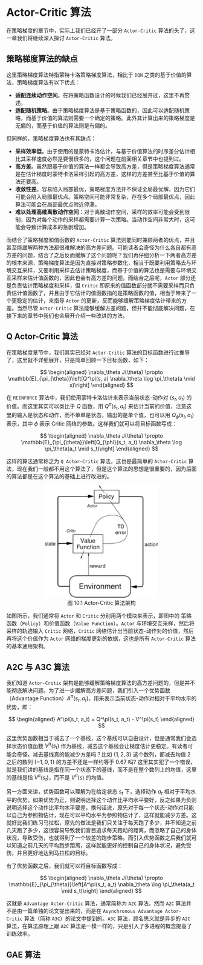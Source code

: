 # Actor-Critic 算法

在策略梯度的章节中，实际上我们已经开了一部分 `Actor-Critic` 算法的头了，这一章我们将继续深入探讨 `Actor-Critic` 算法。

## 策略梯度算法的缺点

这里策略梯度算法特指蒙特卡洛策略梯度算法，相比于 `DQN` 之类的基于价值的算法，策略梯度算法有以下优点：

* **适配连续动作空间**。在将策略函数设计的时候我们已经展开过，这里不再赘述。
* **适配随机策略**。由于策略梯度算法是基于策略函数的，因此可以适配随机策略，而基于价值的算法则需要一个确定的策略。此外其计算出来的策略梯度是无偏的，而基于价值的算法则是有偏的。

但同样的，策略梯度算法也有其缺点：

* **采样效率低**。由于使用的是蒙特卡洛估计，与基于价值算法的时序差分估计相比其采样速度必然是要慢很多的，这个问题在前面相关章节中也提到过。
* **高方差**。虽然跟基于价值的算法一样都会导致高方差，但是策略梯度算法通常是在估计梯度时蒙特卡洛采样引起的高方差，这样的方差甚至比基于价值的算法还要高。
* **收敛性差**。容易陷入局部最优，策略梯度方法并不保证全局最优解，因为它们可能会陷入局部最优点。策略空间可能非常复杂，存在多个局部最优点，因此算法可能会在局部最优点附近停滞。
* **难以处理高维离散动作空间**：对于离散动作空间，采样的效率可能会受到限制，因为对每个动作的采样都需要计算一次策略。当动作空间非常大时，这可能会导致计算成本的急剧增加。

而结合了策略梯度和值函数的 `Actor-Critic` 算法则能同时兼顾两者的优点，并且甚至能缓解两种方法都很难解决的高方差问题。可能读者会奇怪为什么各自都有高方差的问题，结合了之后反而缓解了这个问题呢？我们再仔细分析一下两者高方差的根本来源，策略梯度算法是因为直接对策略参数化，相当于既要利用策略去与环境交互采样，又要利用采样去估计策略梯度，而基于价值的算法也是需要与环境交互采样来估计值函数的，因此也会有高方差的问题。而结合之后呢，`Actor` 部分还是负责估计策略梯度和采样，但 `Critic` 即原来的值函数部分就不需要采样而只负责估计值函数了，并且由于它估计的值函数指的是策略函数的值，相当于带来了一个更稳定的估计，来指导 `Actor` 的更新，反而能够缓解策略梯度估计带来的方差。当然尽管 `Actor-Critic` 算法能够缓解方差问题，但并不能彻底解决问题，在接下来的章节中我们也会展开介绍一些改进的方法。


## Q Actor-Critic 算法

在策略梯度章节中，我们其实已经对 `Actor-Critic` 算法的目标函数进行过推导了，这里就不详细展开，只是简单回顾一下目标函数，如下：

$$
\begin{aligned}
\nabla_\theta J(\theta) \propto \mathbb{E}_{\pi_{\theta}}\left[Q^\pi(s, a) \nabla_\theta \log \pi_\theta(a \mid s)\right]
\end{aligned}
$$

在 `REINFORCE` 算法中，我们使用蒙特卡洛估计来表示当前状态-动作对 $(s_t,a_t)$ 的价值。而这里其实可以类比于 $Q$ 函数，用 $Q^\pi(s_t, a_t)$ 来估计当前的价值，注意这里的输入是状态和动作，而不单单是状态，输出的是单个值，也可以用 $Q_{\phi}(s_t, a_t)$ 表示，其中 $\phi$ 表示 Critic 网络的参数。这样我们就可以将目标函数写成：

$$
\begin{aligned}
\nabla_\theta J(\theta) \propto \mathbb{E}_{\pi_{\theta}}\left[Q_{\phi}(s_t, a_t) \nabla_\theta \log \pi_\theta(a_t \mid s_t)\right]
\end{aligned}
$$

这样的算法通常称之为 `Q Actor-Critic` 算法，这也是最简单的 `Actor-Critic` 算法，现在我们一般都不用这个算法了，但是这个算法的思想是很重要的，因为后面的算法都是在这个算法的基础上进行改进的。

<div align=center>
<img width="300" src="../figs/ch10/actor_critic_architecture.png"/>
</div>
<div align=center>图 10.1 Actor-Critic 算法架构</div>

如图所示，我们通常将 `Actor` 和 `Critic` 分别用两个模块来表示，即图中的 策略函数（`Policy`）和价值函数（`Value Function`）。`Actor` 与环境交互采样，然后将采样的轨迹输入 `Critic` 网络，`Critic` 网络估计出当前状态-动作对的价值，然后再将这个价值作为 `Actor` 网络的梯度更新的依据，这也是所有 `Actor-Critic` 算法的基本通用架构。
## A2C 与 A3C 算法

我们知道 `Actor-Critic` 架构是能够缓解策略梯度算法的高方差问题的，但是并不能彻底解决问题。为了进一步缓解高方差问题，我们引入一个优势函数（Advantage Function）$A^\pi(s_t, a_t)$，用来表示当前状态-动作对相对于平均水平的优势，即：

$$
\begin{aligned}
A^\pi(s_t, a_t) = Q^\pi(s_t, a_t) - V^\pi(s_t)
\end{aligned}
$$

这里优势函数相当于减去了一个基线，这个基线可以自由设计，但是通常我们会选择状态价值函数 $V^\pi(s_t)$ 作为基线，减去这个基线会让梯度估计更稳定。有读者可能会奇怪，减去基线真的能减少方差吗？比如 $\{1,2,3\}$ 这个数列，都减去均值 $2$ 之后的数列 $\{-1,0,1\}$ 的方差不还是一样约等于 $0.67$ 吗? 这里其实犯了一个错误，就是我们讲的基线是指在同一个状态下的基线，而不是在整个数列上的均值，这里的基线是指 $V^\pi(s_t)$，而不是 $V^\pi(s)$ 的均值。

另一方面来讲，优势函数可以理解为在给定状态 $s_t$ 下，选择动作 $a_t$ 相对于平均水平的优势。如果优势为正，则说明选择这个动作比平均水平要好，反之如果为负则说明选择这个动作比平均水平要差。换句话说，原先对于每一个状态-动作对只能以自己为参照物估计，现在可以平均水平为参照物估计了，这样就能减少方差。这就好比我们练习马拉松，原先的做法是我们只关注于每天跑了多少，并不知道之前几天跑了多少，这很容易导致我们盲目追求每天跑动的距离，而忽略了自己的身体状况，导致受伤，也就得到了一个较差的跑步策略。而引入优势函数之后我们就可以知道之前几天的平均跑步距离，这样就能更好的控制自己的身体状况，避免受伤，并且更好地达到马拉松的目标。

有了优势函数之后，我们就可以将目标函数写成：

$$
\begin{aligned}
\nabla_\theta J(\theta) \propto \mathbb{E}_{\pi_{\theta}}\left[A^\pi(s_t, a_t) \nabla_\theta \log \pi_\theta(a_t \mid s_t)\right]
\end{aligned}
$$

这就是 `Advantage Actor-Critic` 算法，通常简称为 `A2C` 算法。然而 `A2C` 算法并不是由一篇单独的论文提出来的，而是在 `Asynchronous Advantage Actor-Critic` 算法（简称 `A3C`）的论文中提到的。`A3C` 算法，顾名思义就是异步的 `A2C` 算法，在算法原理上跟 `A2C` 算法是一模一样的，只是引入了多进程的概念提高了训练效率。


## GAE 算法